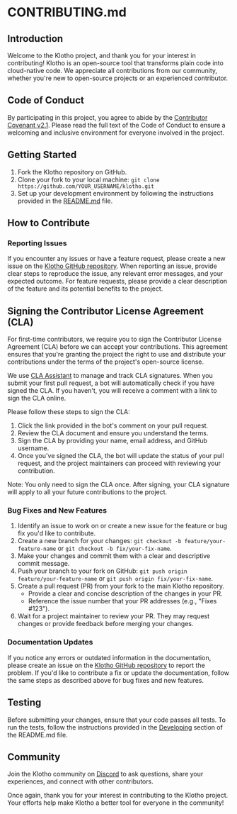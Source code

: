 # CONTRIBUTING.md

## Introduction

Welcome to the Klotho project, and thank you for your interest in contributing! Klotho is an open-source tool that transforms plain code into cloud-native code. We appreciate all contributions from our community, whether you're new to open-source projects or an experienced contributor.

## Code of Conduct

By participating in this project, you agree to abide by the [Contributor Covenant v2.1](https://www.contributor-covenant.org/version/2/1/code_of_conduct/). Please read the full text of the Code of Conduct to ensure a welcoming and inclusive environment for everyone involved in the project.

## Getting Started

1. Fork the Klotho repository on GitHub.
2. Clone your fork to your local machine: `git clone https://github.com/YOUR_USERNAME/klotho.git`
3. Set up your development environment by following the instructions provided in the [README.md](./blob/main/README.md) file.

## How to Contribute

### Reporting Issues

If you encounter any issues or have a feature request, please create a new issue on the [Klotho GitHub repository](./issues). When reporting an issue, provide clear steps to reproduce the issue, any relevant error messages, and your expected outcome. For feature requests, please provide a clear description of the feature and its potential benefits to the project.

## Signing the Contributor License Agreement (CLA)

For first-time contributors, we require you to sign the Contributor License Agreement (CLA) before we can accept your contributions. This agreement ensures that you're granting the project the right to use and distribute your contributions under the terms of the project's open-source license.

We use [CLA Assistant](https://github.com/cla-assistant/cla-assistant) to manage and track CLA signatures. When you submit your first pull request, a bot will automatically check if you have signed the CLA. If you haven't, you will receive a comment with a link to sign the CLA online.

Please follow these steps to sign the CLA:

1. Click the link provided in the bot's comment on your pull request.
2. Review the CLA document and ensure you understand the terms.
3. Sign the CLA by providing your name, email address, and GitHub username.
4. Once you've signed the CLA, the bot will update the status of your pull request, and the project maintainers can proceed with reviewing your contribution.

Note: You only need to sign the CLA once. After signing, your CLA signature will apply to all your future contributions to the project.

### Bug Fixes and New Features

1. Identify an issue to work on or create a new issue for the feature or bug fix you'd like to contribute.
2. Create a new branch for your changes: `git checkout -b feature/your-feature-name` or `git checkout -b fix/your-fix-name`.
3. Make your changes and commit them with a clear and descriptive commit message.
4. Push your branch to your fork on GitHub: `git push origin feature/your-feature-name` or `git push origin fix/your-fix-name`.
5. Create a pull request (PR) from your fork to the main Klotho repository.
    - Provide a clear and concise description of the changes in your PR.
    - Reference the issue number that your PR addresses (e.g., "Fixes #123").
6. Wait for a project maintainer to review your PR. They may request changes or provide feedback before merging your changes.

### Documentation Updates

If you notice any errors or outdated information in the documentation, please create an issue on the [Klotho GitHub repository](./issues) to report the problem. If you'd like to contribute a fix or update the documentation, follow the same steps as described above for bug fixes and new features.

## Testing

Before submitting your changes, ensure that your code passes all tests. To run the tests, follow the instructions provided in the [Developing](.#developing) section of the README.md file.

## Community

Join the Klotho community on [Discord](https://klo.dev/discordurl) to ask questions, share your experiences, and connect with other contributors.

Once again, thank you for your interest in contributing to the Klotho project. Your efforts help make Klotho a better tool for everyone in the community!
